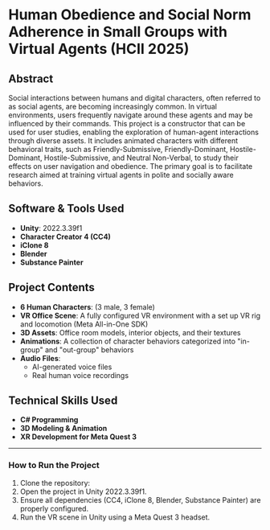# Human Obedience and Social Norm Adherence in Small Groups with Virtual Agents (HCII 2025)

## Abstract

Social interactions between humans and digital characters, often referred to as social agents, are becoming increasingly common. In virtual environments, users frequently navigate around these agents and may be influenced by their commands. This project is a constructor that can be used for user studies, enabling the exploration of human-agent interactions through diverse assets. It includes animated characters with different behavioral traits, such as Friendly-Submissive, Friendly-Dominant, Hostile-Dominant, Hostile-Submissive, and Neutral Non-Verbal, to study their effects on user navigation and obedience. The primary goal is to facilitate research aimed at training virtual agents in polite and socially aware behaviors.

## Software & Tools Used

- **Unity**: 2022.3.39f1
- **Character Creator 4 (CC4)**
- **iClone 8**
- **Blender**
- **Substance Painter**

## Project Contents

- **6 Human Characters**: (3 male, 3 female)&#x20;
- **VR Office Scene**: A fully configured VR environment with a set up VR rig and locomotion (Meta All-in-One SDK)
- **3D Assets**: Office room models, interior objects, and their textures
- **Animations**: A collection of character behaviors categorized into "in-group" and "out-group" behaviors
- **Audio Files**:
  - AI-generated voice files
  - Real human voice recordings

## Technical Skills Used

- **C# Programming**
- **3D Modeling & Animation**
- **XR Development for Meta Quest 3**

---

### How to Run the Project

1. Clone the repository:
2. Open the project in Unity 2022.3.39f1.
3. Ensure all dependencies (CC4, iClone 8, Blender, Substance Painter) are properly configured.
4. Run the VR scene in Unity using a Meta Quest 3 headset.

&#x20;

